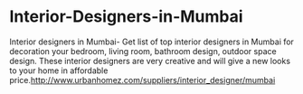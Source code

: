 Interior-Designers-in-Mumbai
============================

Interior designers in Mumbai- Get list of top interior designers in Mumbai for decoration your bedroom, living room, bathroom design, outdoor space design. These interior designers are very creative and will give a new looks to your home in affordable price.http://www.urbanhomez.com/suppliers/interior_designer/mumbai
